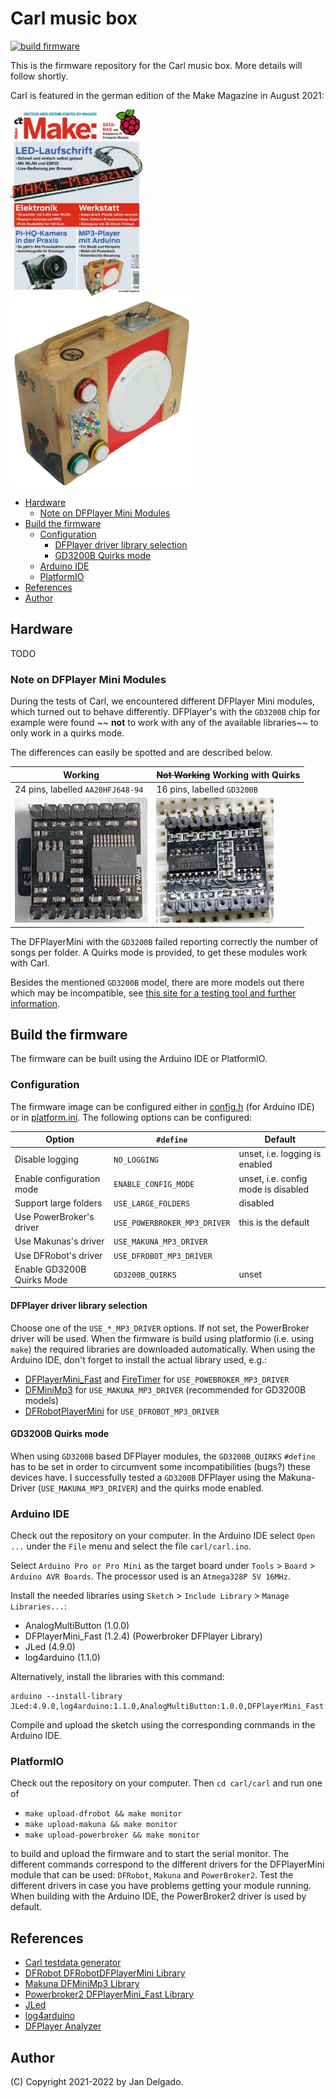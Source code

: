 # Carl music box

[![build firmware](https://github.com/jandelgado/carl/actions/workflows/build.yml/badge.svg)](https://github.com/jandelgado/carl/actions/workflows/build.yml)

This is the firmware repository for the Carl music box. More details will
follow shortly.

Carl is featured in the german edition of the Make Magazine in August 2021:

<p float="left">
<img src=".images/make_04_21.jpg" height=300>
<img src=".images/carl.jpg" height=300 alt="carl music box">
</p>

<!-- vim-markdown-toc GFM -->

* [Hardware](#hardware)
    * [Note on DFPlayer Mini Modules](#note-on-dfplayer-mini-modules)
* [Build the firmware](#build-the-firmware)
    * [Configuration](#configuration)
        * [DFPlayer driver library selection](#dfplayer-driver-library-selection)
        * [GD3200B Quirks mode](#gd3200b-quirks-mode)
    * [Arduino IDE](#arduino-ide)
    * [PlatformIO](#platformio)
* [References](#references)
* [Author](#author)

<!-- vim-markdown-toc -->

## Hardware

TODO

### Note on DFPlayer Mini Modules

During the tests of Carl, we encountered different DFPlayer Mini modules, which
turned out to behave differently. DFPlayer's with the `GD3200B` chip for example
were found ~~ **not** to work with any of the available libraries~~ to only work
in a quirks mode.

The differences can easily be spotted and are described below.

| Working                                                 | ~~Not Working~~ Working with Quirks                    |
|---------------------------------------------------------|--------------------------------------------------------|
| 24 pins, labelled `AA20HFJ648-94`                       | 16 pins, labelled `GD3200B`                            |
| <img src=".images/dfplayer_mini_good.jpg" height="200"> | <img src=".images/dfplayer_mini_bad.jpg" height="200"> |

The DFPlayerMini with the `GD3200B` failed reporting correctly the number of
songs per folder. A Quirks mode is provided, to get these modules work with
Carl.

Besides the mentioned `GD3200B` model, there are more models out there which
may be incompatible, see [this site for a testing tool and further
information](https://github.com/ghmartin77/DFPlayerAnalyzer).

## Build the firmware

The firmware can be built using the Arduino IDE or PlatformIO.

### Configuration

The firmware image can be configured either in [config.h](carl/config.h) (for Arduino IDE) or
in [platform.ini](carl/platform.ini). The following options can be configured:

| Option                     | `#define`                    | Default                             |
|----------------------------|------------------------------|-------------------------------------|
| Disable logging            | `NO_LOGGING`                 | unset, i.e. logging is enabled      |
| Enable configuration mode  | `ENABLE_CONFIG_MODE`         | unset, i.e. config mode is disabled |
| Support large folders      | `USE_LARGE_FOLDERS`          | disabled                            |
| Use PowerBroker's driver   | `USE_POWERBROKER_MP3_DRIVER` | this is the default                 |
| Use Makunas's driver       | `USE_MAKUNA_MP3_DRIVER`      |                                     |
| Use DFRobot's driver       | `USE_DFROBOT_MP3_DRIVER`     |                                     |
| Enable GD3200B Quirks Mode | `GD3200B_QUIRKS`             | unset                               |

#### DFPlayer driver library selection

Choose one of the `USE_*_MP3_DRIVER` options. If not set, the PowerBroker
driver will be used. When the firmware is build using platformio (i.e. using
`make`) the required libraries are downloaded automatically.  When using the
Arduino IDE, don't forget to install the actual library used, e.g.:
* [DFPlayerMini_Fast](https://github.com/PowerBroker2/DFPlayerMini_Fast) and [FireTimer](https://github.com/PowerBroker2/FireTimer) for `USE_POWEBROKER_MP3_DRIVER`
* [DFMiniMp3](https://github.com/Makuna/DFMiniMp3) for `USE_MAKUNA_MP3_DRIVER` (recommended for GD3200B models)
* [DFRobotPlayerMini](https://github.com/DFRobot/DFRobotDFPlayerMini) for `USE_DFROBOT_MP3_DRIVER`

#### GD3200B Quirks mode

When using `GD3200B` based DFPlayer modules, the `GD3200B_QUIRKS` `#define` has
to be set in order to circumvent some incompatibilities (bugs?) these devices
have.  I successfully tested a `GD3200B` DFPlayer using the Makuna-Driver
(`USE_MAKUNA_MP3_DRIVER`) and the quirks mode enabled.

### Arduino IDE

Check out the repository on your computer. In the Arduino IDE select `Open ...`
under the `File` menu and select the file `carl/carl.ino`.

Select `Arduino Pro or Pro Mini` as the target board under `Tools` > `Board` >
`Arduino AVR Boards`. The processor used is an `Atmega328P 5V 16MHz`.

Install the needed libraries using `Sketch` > `Include Library` > `Manage Libraries...`:
* AnalogMultiButton (1.0.0)
* DFPlayerMini_Fast (1.2.4) (Powerbroker DFPlayer Library)
* JLed (4.9.0)
* log4arduino (1.1.0)

Alternatively, install the libraries with this command:
```
arduino --install-library JLed:4.9.0,log4arduino:1.1.0,AnalogMultiButton:1.0.0,DFPlayerMini_Fast:1.2.4,FireTimer:1.0.5
```

Compile and upload the sketch using the corresponding commands in the Arduino
IDE.

### PlatformIO

Check out the repository on your computer. Then `cd carl/carl` and run one of

* `make upload-dfrobot && make monitor`
* `make upload-makuna && make monitor`
* `make upload-powerbroker && make monitor`

to build and upload the firmware and to start the serial monitor. The different
commands correspond to the different drivers for the DFPlayerMini module that
can be used: `DFRobot`, `Makuna` and `PowerBroker2`. Test the different drivers
in case you have problems getting your module running. When building with
the Arduino IDE, the PowerBroker2 driver is used by default.

## References

* [Carl testdata generator](https://github.com/jandelgado/carl-testdata/)
* [DFRobot DFRobotDFPlayerMini Library](https://github.com/DFRobot/DFRobotDFPlayerMini)
* [Makuna DFMiniMp3 Library](https://github.com/Makuna/DFMiniMp3)
* [Powerbroker2 DFPlayerMini_Fast Library](https://github.com/PowerBroker2/DFPlayerMini_Fast)
* [JLed](https://github.com/jandelgado/jled)
* [log4arduino](https://github.com/jandelgado/log4arduino)
* [DFPlayer Analyzer](https://github.com/ghmartin77/DFPlayerAnalyzer)

## Author

(C) Copyright 2021-2022 by Jan Delgado.

